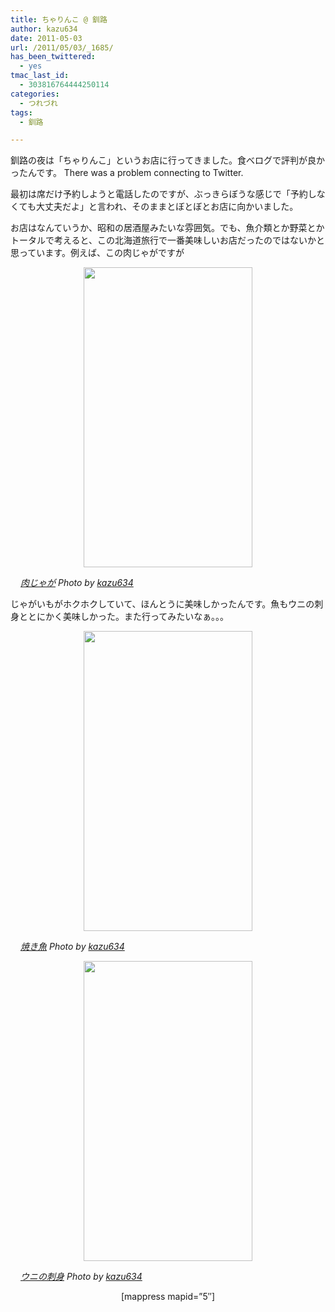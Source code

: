 ```yaml
---
title: ちゃりんこ @ 釧路
author: kazu634
date: 2011-05-03
url: /2011/05/03/_1685/
has_been_twittered:
  - yes
tmac_last_id:
  - 303816764444250114
categories:
  - つれづれ
tags:
  - 釧路

---
```

釧路の夜は「ちゃりんこ」というお店に行ってきました。食べログで評判が良かったんです。 There was a problem connecting to Twitter. 

最初は席だけ予約しようと電話したのですが、ぶっきらぼうな感じで「予約しなくても大丈夫だよ」と言われ、そのままとぼとぼとお店に向かいました。

お店はなんていうか、昭和の居酒屋みたいな雰囲気。でも、魚介類とか野菜とかトータルで考えると、この北海道旅行で一番美味しいお店だったのではないかと思っています。例えば、この肉じゃがですが

<p style="text-align: center;">
<a href="http://blog.kazu634.com/2011/05/03/%e3%81%a1%e3%82%83%e3%82%8a%e3%82%93%e3%81%93-%e9%87%a7%e8%b7%af/attachment/1020/" onclick="__gaTracker('send', 'event', 'outbound-article', 'http://blog.kazu634.com/2011/05/03/%e3%81%a1%e3%82%83%e3%82%8a%e3%82%93%e3%81%93-%e9%87%a7%e8%b7%af/attachment/1020/', '');" title=''><img width="270" height="480" src="http://blog.kazu634.com/wp-content/uploads/2012/06/jpg100" class="attachment-large aligncenter wp-image-1020" alt="" title="" /></a>
</p>

<cite class="flickr_photographer"><img src="http://www.flickr.com/favicon.ico" alt="" width="16" /><a href="http://www.flickr.com/photos/42332031@N02/5671771969/" onclick="__gaTracker('send', 'event', 'outbound-article', 'http://www.flickr.com/photos/42332031@N02/5671771969/', '肉じゃが');" rel="nofollow"  target="_blank">肉じゃが</a> Photo by <a href="http://www.flickr.com/photos/42332031@N02/" onclick="__gaTracker('send', 'event', 'outbound-article', 'http://www.flickr.com/photos/42332031@N02/', 'kazu634');" rel="nofollow"  target="_blank">kazu634</a></cite>

じゃがいもがホクホクしていて、ほんとうに美味しかったんです。魚もウニの刺身ととにかく美味しかった。また行ってみたいなぁ。。。

<p style="text-align: center;">
<a href="http://blog.kazu634.com/2011/05/03/%e3%81%a1%e3%82%83%e3%82%8a%e3%82%93%e3%81%93-%e9%87%a7%e8%b7%af/attachment/1021/" onclick="__gaTracker('send', 'event', 'outbound-article', 'http://blog.kazu634.com/2011/05/03/%e3%81%a1%e3%82%83%e3%82%8a%e3%82%93%e3%81%93-%e9%87%a7%e8%b7%af/attachment/1021/', '');" title=''><img width="270" height="480" src="http://blog.kazu634.com/wp-content/uploads/2012/06/jpg101" class="attachment-large aligncenter wp-image-1021" alt="" title="" /></a>
</p>

<cite class="flickr_photographer"><img src="http://www.flickr.com/favicon.ico" alt="" width="16" /><a href="http://www.flickr.com/photos/42332031@N02/5671772143/" onclick="__gaTracker('send', 'event', 'outbound-article', 'http://www.flickr.com/photos/42332031@N02/5671772143/', '焼き魚');" rel="nofollow"  target="_blank">焼き魚</a> Photo by <a href="http://www.flickr.com/photos/42332031@N02/" onclick="__gaTracker('send', 'event', 'outbound-article', 'http://www.flickr.com/photos/42332031@N02/', 'kazu634');" rel="nofollow"  target="_blank">kazu634</a></cite>

<p style="text-align: center;">
<a href="http://blog.kazu634.com/2011/05/03/%e3%81%a1%e3%82%83%e3%82%8a%e3%82%93%e3%81%93-%e9%87%a7%e8%b7%af/attachment/1022/" onclick="__gaTracker('send', 'event', 'outbound-article', 'http://blog.kazu634.com/2011/05/03/%e3%81%a1%e3%82%83%e3%82%8a%e3%82%93%e3%81%93-%e9%87%a7%e8%b7%af/attachment/1022/', '');" title=''><img width="270" height="480" src="http://blog.kazu634.com/wp-content/uploads/2012/06/jpg102" class="attachment-large aligncenter wp-image-1022" alt="" title="" /></a>
</p>

<cite class="flickr_photographer"><img src="http://www.flickr.com/favicon.ico" alt="" width="16" /><a href="http://www.flickr.com/photos/42332031@N02/5671772303/" onclick="__gaTracker('send', 'event', 'outbound-article', 'http://www.flickr.com/photos/42332031@N02/5671772303/', 'ウニの刺身');" rel="nofollow"  target="_blank">ウニの刺身</a> Photo by <a href="http://www.flickr.com/photos/42332031@N02/" onclick="__gaTracker('send', 'event', 'outbound-article', 'http://www.flickr.com/photos/42332031@N02/', 'kazu634');" rel="nofollow"  target="_blank">kazu634</a></cite>

<p style="text-align: center;">
  [mappress mapid=&#8221;5&#8243;]
</p>